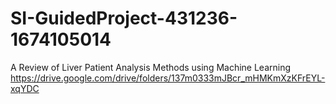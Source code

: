 # SI-GuidedProject-431236-1674105014
A Review of Liver Patient Analysis Methods using Machine Learning
https://drive.google.com/drive/folders/137m0333mJBcr_mHMKmXzKFrEYL-xqYDC

